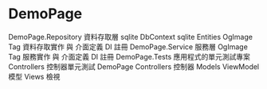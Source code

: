 # DemoPage
DemoPage.Repository 資料存取層
  sqlite DbContext
  sqlite Entities
  OgImage Tag 資料存取實作 與 介面定義
  DI 註冊
DemoPage.Service 服務層
  OgImage Tag 服務實作 與 介面定義
  DI 註冊
DemoPage.Tests 應用程式的單元測試專案
  Controllers 控制器單元測試
DemoPage
  Controllers 控制器
  Models ViewModel 模型
  Views 檢視
